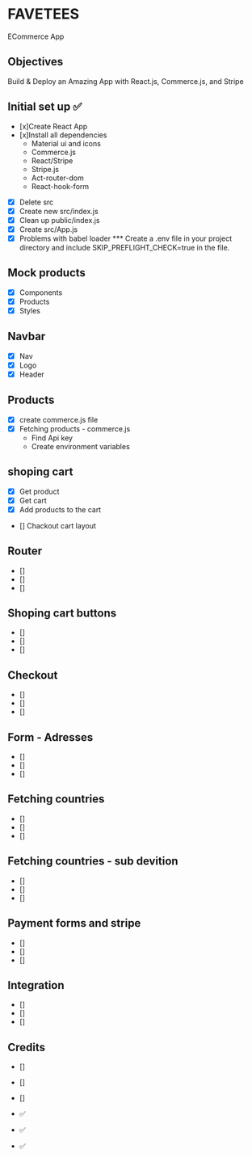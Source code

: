 # FAVETEES

ECommerce App

<!-- ![example-site](example-site.gif) -->

## Objectives
Build & Deploy an Amazing App with React.js, Commerce.js, and Stripe

## Initial set up ✅

* [x]Create React App
* [x]Install all dependencies
    * Material ui and icons
    * Commerce.js
    * React/Stripe
    * Stripe.js
    * Act-router-dom
    * React-hook-form
* [x] Delete src
* [x] Create new src/index.js
* [x] Clean up public/index.js
* [x] Create src/App.js
* [x] Problems with babel loader
      *** Create a .env file in your project directory and include SKIP_PREFLIGHT_CHECK=true in the file.

## Mock products

* [x] Components
* [x] Products
* [x] Styles

## Navbar

* [x] Nav
* [x] Logo
* [x] Header

## Products

* [x] create commerce.js file
* [x] Fetching products - commerce.js
     * Find Api key
     * Create environment variables

## shoping cart

* [x] Get product
* [x] Get cart
* [x] Add products to the cart
* [] Chackout cart layout
## Router

* []
* []
* []
## Shoping cart buttons

* []
* []
* []
## Checkout

* []
* []
* []
## Form - Adresses

* []
* []
* []
## Fetching countries

* []
* []
* []
## Fetching countries - sub devition

* []
* []
* []
## Payment forms and stripe

* []
* []
* []
## Integration

* []
* []
* []
## Credits

* []
* []
* []


* ✅
* ✅
* ✅
